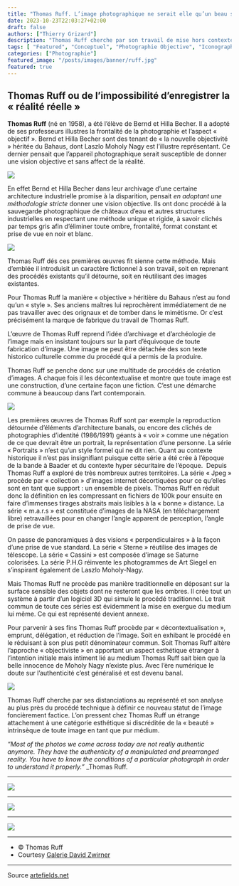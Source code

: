 ```yaml
---
title: "Thomas Ruff. L’image photographique ne serait elle qu’un beau simulacre ?"
date: 2023-10-23T22:03:27+02:00
draft: false
authors: ["Thierry Grizard"]
description: "Thomas Ruff cherche par son travail de mise hors contexte, son analyse des procédés propres à la photographie à montrer qu'il n'y a pas de réalité réelle. "
tags: [ "Featured", "Conceptuel", "Photographie Objective", "Iconographie"]
categories: ["Photographie"]
featured_image: "/posts/images/banner/ruff.jpg"
featured: true
---
```

## Thomas Ruff ou de l’impossibilité d’enregistrer la « réalité réelle »

**Thomas Ruff** (né en 1958), a été l’élève de Bernd et Hilla Becher. Il a adopté de ses professeurs illustres la frontalité de la photographie et l’aspect « objectif ». Bernd et Hilla Becher sont des tenant de « la nouvelle objectivité » héritée du Bahaus, dont Laszlo Moholy Nagy est l’illustre représentant. Ce dernier pensait que l’appareil photographique serait susceptible de donner une vision objective et sans affect de la réalité.

![](/posts/images/ruff/abstract-photogram-thomas-ruff-photography-conceptual-art-david-zwirner.905.jpg)

En effet Bernd et Hilla Becher dans leur archivage d’une certaine architecture industrielle promise à la disparition, pensait _*en adoptant une méthodologie stricte*_ donner une vision objective. Ils ont donc procédé à la sauvegarde photographique de châteaux d’eau et autres structures industrielles en respectant une méthode unique et rigide, à savoir clichés par temps gris afin d’éliminer toute ombre, frontalité, format constant et prise de vue en noir et blanc.

![](/posts/images/ruff/thomas-ruff--photography--coneptual-art--art-contemporan--david-zwirner--portraits--1988.jpg)

Thomas Ruff dés ces premières œuvres fit sienne cette méthode. Mais d’emblée il introduisit un caractère fictionnel à son travail, soit en reprenant des procédés existants qu’il détourne, soit en réutilisant des images existantes.

Pour Thomas Ruff la manière « objective » héritière du Bahaus n’est au fond qu’un « style ». Ses anciens maîtres lui reprochèrent immédiatement de ne pas travailler avec des orignaux et de tomber dans le mimétisme. Or c’est précisément la marque de fabrique du travail de Thomas Ruff.

L’œuvre de Thomas Ruff reprend l’idée d’archivage et d’archéologie de l’image mais en insistant toujours sur la part d’équivoque de toute fabrication d’image. Une image ne peut être détachée des son texte historico culturelle comme du procédé qui a permis de la produire.

Thomas Ruff se penche donc sur une multitude de procédés de création d’images. A chaque fois il les décontextualise et montre que toute image est une construction, d’une certaine façon une fiction. C’est une démarche commune à beaucoup dans l’art contemporain.

![](/posts/images/ruff/nacht-1992-thomas-ruff-david-zwirners-photography-conceptual-art-1024x971.jpg)

Les premières œuvres de Thomas Ruff sont par exemple la reproduction détournée d’éléments d’architecture banals, ou encore des clichés de photographies d’identité (1986/1991) géants à « voir » comme une négation de ce que devrait être un portrait, la représentation d’une personne. La série « Portraits » n’est qu’un style formel qui ne dit rien. Quant au contexte historique il n’est pas insignifiant puisque cette série a été crée à l’époque de la bande à Baader et du contexte hyper sécuritaire de l’époque.  Depuis Thomas Ruff a exploré de très nombreux autres territoires. La série « Jpeg » procède par « collection » d’images internet décortiquées pour ce qu’elles sont en tant que support : un ensemble de pixels. Thomas Ruff en réduit donc la définition en les compressant en fichiers de 100k pour ensuite en faire d’immenses tirages abstraits mais lisibles à la « bonne » distance. La série « m.a.r.s » est constituée d’images de la NASA (en téléchargement libre) retravaillées pour en changer l’angle apparent de perception, l’angle de prise de vue.

On passe de panoramiques à des visions « perpendiculaires » à la façon d’une prise de vue standard. La série « Sterne » réutilise des images de télescope. La série « Cassini » est composée d’image se Saturne colorisées. La série P.H.G réinvente les photogrammes de Art Siegel en s’inspirant également de Laszlo Moholy-Nagy.

Mais Thomas Ruff ne procède pas manière traditionnelle en déposant sur la surface sensible des objets dont ne resteront que les ombres. Il crée tout un système à partir d’un logiciel 3D qui simule le procédé traditionnel. Le trait commun de toute ces séries est évidemment la mise en exergue du medium lui même. Ce qui est représenté devient annexe.

Pour parvenir à ses fins Thomas Ruff procède par « décontextualisation », emprunt, délégation, et réduction de l’image. Soit en exhibant le procédé en le réduisant à son plus petit dénominateur commun. Soit Thomas Ruff altère l’approche « objectiviste » en apportant un aspect esthétique étranger à l’intention initiale mais intiment lié au medium Thomas Ruff sait bien que la belle innocence de Moholy Nagy n’existe plus. Avec l’ère numérique le doute sur l’authenticité c’est généralisé et est devenu banal.

![](/posts/images/ruff/phg-photogram-thomas-ruff-photography-conceptual-art-david-zwirner.905-768x1024.jpg)

Thomas Ruff cherche par ses distanciations au représenté et son analyse au plus près du procédé technique à définir ce nouveau statut de l’image foncièrement factice. L’on pressent chez Thomas Ruff un étrange attachement à une catégorie esthétique si discréditée de la « beauté » intrinsèque de toute image en tant que pur médium.

*“Most of the photos we come across today are not really authentic anymore. They have the authenticity of a manipulated and prearranged reality. You have to know the conditions of a particular photograph in order to understand it properly.”* _Thomas Ruff.

---

![](/posts/images/ruff/thomas-ruff-david-zwirners-photography-conceptual-art-porn-2.jpg)

---

![](/posts/images/ruff/thomas-ruff_photography.jpg)

---

![](/posts/images/ruff/thomas-ruff-photography.001.jpg)

---

* © Thomas Ruff
* Courtesy [Galerie David Zwirner](http://www.davidzwirner.com/?ref=artefields.net)


---


Source [artefields.net](https://www.artefields.net/thomas-ruff/)